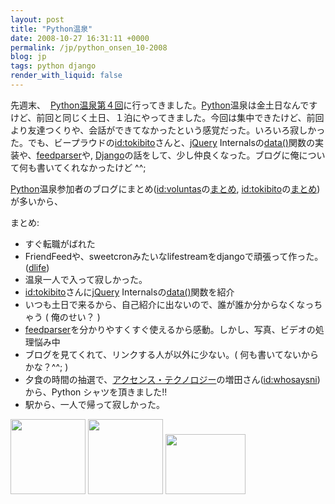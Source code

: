 ```yaml
---
layout: post
title: "Python温泉"
date: 2008-10-27 16:31:11 +0000
permalink: /jp/python_onsen_10-2008
blog: jp
tags: python django
render_with_liquid: false
---
```


<!-- textlint-disable rousseau -->

<p>先週末、  <a href="http://sites.google.com/site/pyspa/Home/%E7%AC%AC-4-%E5%9B%9E-python-%E6%B8%A9%E6%B3%89">Python温泉第４回</a>に行ってきました。<a href="http://www.python.org/" title="Python">Python</a>温泉は金土日なんですけど、前回と同じく土日、１泊にやってきました。今回は集中できたけど、前回より友達つくりや、会話ができてなかったという感覚だった。いろいろ寂しかった。でも、ビープラウドの<a href="http://d.hatena.ne.jp/nullpobug/" title="岡野真也">id:tokibito</a>さんと、<a href="http://jquery.com/" title="jQuery">jQuery</a> Internalsの<a href="http://docs.jquery.com/Internals/jQuery.data">data()</a>関数の実装や、<a href="http://www.feedparser.org/">feedparser</a>や, <a href="http://www.djangoproject.com/" title="Django">Django</a>の話をして、少し仲良くなった。ブログに俺について何も書いてくれなかったけど ^^;</p>
<p><a href="http://www.python.org/" title="Python">Python</a>温泉参加者のブログにまとめ(<a href="http://d.hatena.ne.jp/Voluntas/" title="仲居良介">id:voluntas</a>の<a href="http://d.hatena.ne.jp/Voluntas/20081026/1225024120">まとめ</a>, <a href="http://d.hatena.ne.jp/nullpobug/" title="岡野真也">id:tokibito</a>の<a href="http://d.hatena.ne.jp/nullpobug/20081027/1225046004">まとめ</a>)が多いから、</p>
<p>まとめ:</p>
<ul>
<li>すぐ転職がばれた</li>
<li>FriendFeedや、sweetcronみたいなlifestreamをdjangoで頑張って作った。(<a href="http://www.bitbucket.org/IanLewis/dlife/overview/">dlife</a>)</li>
<li>温泉一人で入って寂しかった。</li>
<li><a href="http://d.hatena.ne.jp/nullpobug/" title="岡野真也">id:tokibito</a>さんに<a href="http://jquery.com/" title="jQuery">jQuery</a> Internalsの<a href="http://docs.jquery.com/Internals/jQuery.data">data()</a>関数を紹介</li>
<li>いつも土日で来るから、自己紹介に出ないので、誰が誰か分からなくなっちゃう ( 俺のせい？ )<br /></li>
<li><a href="http://www.feedparser.org/">feedparser</a>を分かりやすくすぐ使えるから感動。しかし、写真、ビデオの処理悩み中</li>
<li>ブログを見てくれて、リンクする人が以外に少ない。( 何も書いてないからかな？^^; )</li>
<li>夕食の時間の抽選で、<a href="http://accense.com/">アクセンス<span class="l">・テクノロジー</span></a><span class="l">の増田さん(<a href="http://twitter.com/whosaysni" title="増田やすし">id:whosaysni</a>)から、Python シャツを頂きました!!<br /></span></li>
<li>駅から、一人で帰って寂しかった。</li>
</ul>
<p><a rel="lightbox" href="http://art9.photozou.jp/pub/703/167703/photo/14237060.v1225070105.jpg"><img src="http://art9.photozou.jp/pub/703/167703/photo/14237060_thumbnail.v1225070105.jpg" alt="" width="120" height="120" /></a> <a rel="lightbox" href="http://art5.photozou.jp/pub/703/167703/photo/14237062.v1225084513.jpg"><img src="http://art5.photozou.jp/pub/703/167703/photo/14237062_thumbnail.v1225084513.jpg" alt="" width="120" height="120" /></a> <a rel="lightbox" href="http://lh4.ggpht.com/ryo.nakai/SQRzQttNuFI/AAAAAAAAEkk/rZmwUkP_oDw/s800/R0011993.JPG"><img src="http://lh4.ggpht.com/ryo.nakai/SQRzQttNuFI/AAAAAAAAEkk/rZmwUkP_oDw/s128/R0011993.JPG" alt="" width="128" height="96" /></a> <a rel="lightbox" href="http://lh4.ggpht.com/ryo.nakai/SQRzQttNuFI/AAAAAAAAEkk/rZmwUkP_oDw/s800/R0011993.JPG"><br /></a></p>

<!-- textlint-enable rousseau -->
